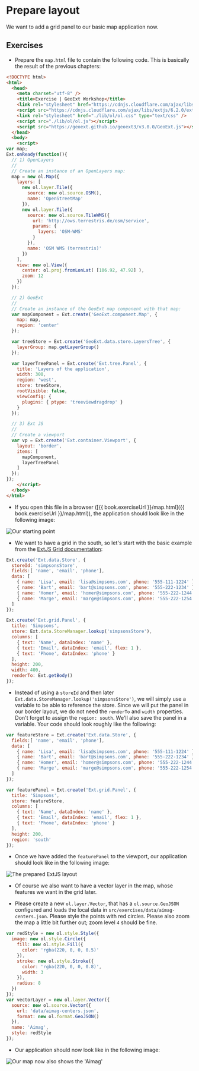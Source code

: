 # Prepare layout

We want to add a grid panel to our basic map application now.

## Exercises

* Prepare the `map.html` file to contain the following code. This is basically the result of the previous chapters:

```html
<!DOCTYPE html>
<html>
  <head>
    <meta charset="utf-8" />
    <title>Exercise | GeoExt Workshop</title>
    <link rel="stylesheet" href="https://cdnjs.cloudflare.com/ajax/libs/extjs/6.2.0/classic/theme-triton/resources/theme-triton-all.css" type="text/css" />
    <script src="https://cdnjs.cloudflare.com/ajax/libs/extjs/6.2.0/ext-all.js"></script>
    <link rel="stylesheet" href="./lib/ol/ol.css" type="text/css" />
    <script src="./lib/ol/ol.js"></script>
    <script src="https://geoext.github.io/geoext3/v3.0.0/GeoExt.js"></script>
  </head>
  <body>
    <script>
var map;
Ext.onReady(function(){
  // 1) OpenLayers
  //
  // Create an instance of an OpenLayers map:
  map = new ol.Map({
    layers: [
      new ol.layer.Tile({
        source: new ol.source.OSM(),
        name: 'OpenStreetMap'
      }),
      new ol.layer.Tile({
        source: new ol.source.TileWMS({
          url: 'http://ows.terrestris.de/osm/service',
          params: {
            layers: 'OSM-WMS'
          }
        }),
        name: 'OSM WMS (terrestris)'
      })
    ],
    view: new ol.View({
      center: ol.proj.fromLonLat( [106.92, 47.92] ),
      zoom: 12
    })
  });

  // 2) GeoExt
  //
  // Create an instance of the GeoExt map component with that map:
  var mapComponent = Ext.create('GeoExt.component.Map', {
    map: map,
    region: 'center'
  });

  var treeStore = Ext.create('GeoExt.data.store.LayersTree', {
    layerGroup: map.getLayerGroup()
  });

  var layerTreePanel = Ext.create('Ext.tree.Panel', {
    title: 'Layers of the application',
    width: 300,
    region: 'west',
    store: treeStore,
    rootVisible: false,
    viewConfig: {
      plugins: { ptype: 'treeviewdragdrop' }
    }
  });

  // 3) Ext JS
  //
  // Create a viewport
  var vp = Ext.create('Ext.container.Viewport', {
    layout: 'border',
    items: [
      mapComponent,
      layerTreePanel
    ]
  });
});
    </script>
  </body>
</html>
```

* If you open this file in a browser ([{{ book.exerciseUrl }}/map.html]({{ book.exerciseUrl }}/map.html)), the application should look like in the following image:

![Our starting point](before.png)

* We want to have a grid in the south, so let's start with the basic example from the [ExtJS Grid documentation](http://docs.sencha.com/extjs/6.0/6.0.0-classic/#!/api/Ext.grid.Panel):

```js
Ext.create('Ext.data.Store', {
  storeId: 'simpsonsStore',
  fields:[ 'name', 'email', 'phone'],
  data: [
    { name: 'Lisa', email: 'lisa@simpsons.com', phone: '555-111-1224' },
    { name: 'Bart', email: 'bart@simpsons.com', phone: '555-222-1234' },
    { name: 'Homer', email: 'homer@simpsons.com', phone: '555-222-1244' },
    { name: 'Marge', email: 'marge@simpsons.com', phone: '555-222-1254' }
  ]
});

Ext.create('Ext.grid.Panel', {
  title: 'Simpsons',
  store: Ext.data.StoreManager.lookup('simpsonsStore'),
  columns: [
    { text: 'Name', dataIndex: 'name' },
    { text: 'Email', dataIndex: 'email', flex: 1 },
    { text: 'Phone', dataIndex: 'phone' }
  ],
  height: 200,
  width: 400,
  renderTo: Ext.getBody()
});
```

* Instead of using a `storeId` and then later <code>Ext.data.StoreManager.lookup(&#39;simpsonsStore&#39;)</code>, we will simply use a variable to be able to reference the store. Since we will put the panel in our border layout, we do not need the `renderTo` and `width` properties. Don't forget to assign the `region: south`. We'll also save the panel in a variable. Your code should look roughly like the following:

```js
var featureStore = Ext.create('Ext.data.Store', {
  fields:[ 'name', 'email', 'phone'],
  data: [
    { name: 'Lisa', email: 'lisa@simpsons.com', phone: '555-111-1224' },
    { name: 'Bart', email: 'bart@simpsons.com', phone: '555-222-1234' },
    { name: 'Homer', email: 'homer@simpsons.com', phone: '555-222-1244' },
    { name: 'Marge', email: 'marge@simpsons.com', phone: '555-222-1254' }
  ]
});

var featurePanel = Ext.create('Ext.grid.Panel', {
  title: 'Simpsons',
  store: featureStore,
  columns: [
    { text: 'Name', dataIndex: 'name' },
    { text: 'Email', dataIndex: 'email', flex: 1 },
    { text: 'Phone', dataIndex: 'phone' }
  ],
  height: 200,
  region: 'south'
});
```

* Once we have added the `featurePanel` to the viewport, our application should look like in the following image:

![The prepared ExtJS layout](prepared.png)

* Of course we also want to have a vector layer in the map, whose features we want in the grid later.

* Please create a new `ol.layer.Vector`, that has a `ol.source.GeoJSON` configured and loads the local data in `src/exercises/data/aimag-centers.json`. Please style the points with red circles. Please also zoom the map a little bit further out; zoom level `4` should be fine.

```js
var redStyle = new ol.style.Style({
  image: new ol.style.Circle({
    fill: new ol.style.Fill({
      color: 'rgba(220, 0, 0, 0.5)'
    }),
    stroke: new ol.style.Stroke({
      color: 'rgba(220, 0, 0, 0.8)',
      width: 3
    }),
    radius: 8
  })
});
var vectorLayer = new ol.layer.Vector({
  source: new ol.source.Vector({
    url: 'data/aimag-centers.json',
    format: new ol.format.GeoJSON()
  }),
  name: 'Aimag',
  style: redStyle
});
```

* Our application should now look like in the following image:

![Our map now also shows the 'Aimag'](with-vector.png)

